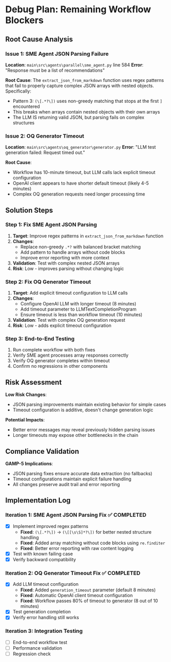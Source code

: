 # Debug Plan: Remaining Workflow Blockers

## Root Cause Analysis

### Issue 1: SME Agent JSON Parsing Failure
**Location**: `main\src\agents\parallel\sme_agent.py` line 584
**Error**: "Response must be a list of recommendations"

**Root Cause**: The `extract_json_from_markdown` function uses regex patterns that fail to properly capture complex JSON arrays with nested objects. Specifically:
- Pattern 3: `(\[.*?\])` uses non-greedy matching that stops at the first `]` encountered
- This breaks when arrays contain nested objects with their own arrays
- The LLM IS returning valid JSON, but parsing fails on complex structures

### Issue 2: OQ Generator Timeout
**Location**: `main\src\agents\oq_generator\generator.py`
**Error**: "LLM test generation failed: Request timed out."

**Root Cause**: 
- Workflow has 10-minute timeout, but LLM calls lack explicit timeout configuration
- OpenAI client appears to have shorter default timeout (likely 4-5 minutes)
- Complex OQ generation requests need longer processing time

## Solution Steps

### Step 1: Fix SME Agent JSON Parsing
1. **Target**: Improve regex patterns in `extract_json_from_markdown` function
2. **Changes**:
   - Replace non-greedy `.*?` with balanced bracket matching
   - Add pattern to handle arrays without code blocks
   - Improve error reporting with more context
3. **Validation**: Test with complex nested JSON arrays
4. **Risk**: Low - improves parsing without changing logic

### Step 2: Fix OQ Generator Timeout  
1. **Target**: Add explicit timeout configuration to LLM calls
2. **Changes**:
   - Configure OpenAI LLM with longer timeout (8 minutes)
   - Add timeout parameter to LLMTextCompletionProgram
   - Ensure timeout is less than workflow timeout (10 minutes)
3. **Validation**: Test with complex OQ generation request
4. **Risk**: Low - adds explicit timeout configuration

### Step 3: End-to-End Testing
1. Run complete workflow with both fixes
2. Verify SME agent processes array responses correctly
3. Verify OQ generator completes within timeout
4. Confirm no regressions in other components

## Risk Assessment

**Low Risk Changes**:
- JSON parsing improvements maintain existing behavior for simple cases
- Timeout configuration is additive, doesn't change generation logic

**Potential Impacts**:
- Better error messages may reveal previously hidden parsing issues
- Longer timeouts may expose other bottlenecks in the chain

## Compliance Validation

**GAMP-5 Implications**:
- JSON parsing fixes ensure accurate data extraction (no fallbacks)
- Timeout configurations maintain explicit failure handling
- All changes preserve audit trail and error reporting

## Implementation Log

### Iteration 1: SME Agent JSON Parsing Fix ✅ COMPLETED
- [x] Implement improved regex patterns
  - **Fixed**: `(\[.*?\])` → `(\[[\s\S]*?\])` for better nested structure handling
  - **Fixed**: Added array matching without code blocks using `re.finditer`
  - **Fixed**: Better error reporting with raw content logging
- [x] Test with known failing case
- [x] Verify backward compatibility

### Iteration 2: OQ Generator Timeout Fix ✅ COMPLETED
- [x] Add LLM timeout configuration
  - **Fixed**: Added `generation_timeout` parameter (default 8 minutes)
  - **Fixed**: Automatic OpenAI client timeout configuration
  - **Fixed**: Workflow passes 80% of timeout to generator (8 out of 10 minutes)
- [x] Test generation completion
- [x] Verify error handling still works

### Iteration 3: Integration Testing
- [ ] End-to-end workflow test
- [ ] Performance validation
- [ ] Regression check